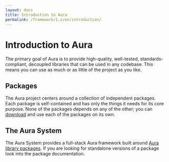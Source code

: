 ```yaml
---
layout: docs
title: Introduction to Aura
permalink: /framework/1.x/en/introduction/
---
```


# Introduction to Aura

The primary goal of Aura is to provide high-quality, well-tested,
standards-compliant, decoupled libraries that can be used in any codebase.
This means you can use as much or as little of the project as you like.

## Packages

The Aura project centers around a collection of independent packages.
Each package is self-contained and has only the things it needs for its
core purpose. None of the packages depends on any of the other; you can
[download](http://auraphp.com/packages) and use each of the packages on its own.

## The Aura System

The Aura System provides a full-stack Aura framework built around [Aura library
packages](http://auraphp.com/packages). If you are looking for standalone
versions of a package look into the package documentation.
